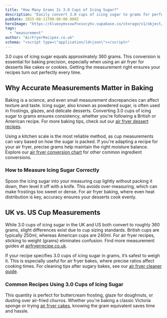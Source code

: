 ```yaml
---
title: "How Many Grams Is 3.0 Cups of Icing Sugar?"
description: "Easily convert 3.0 cups of icing sugar to grams for perfect baking results every time. Get precise measurements now!"
pubDate: 2025-08-11T00:00:00.000Z
heroImage: "https://klueoymssxwfnxsvcyhv.supabase.co/storage/v1/object/public/md/how-many-grams-is-3-cups-of-icing-sugar-995bb1fc.webp"
tags:
  - "measurement"
author: "AirFryerRecipes.co.uk"
schema: "<script type=\"application/ld+json\"></script>"
---
```


<p>3.0 cups of icing sugar equals approximately 360 grams. This conversion is essential for baking precision, especially when using an air fryer for desserts like cakes or cookies. Getting the measurement right ensures your recipes turn out perfectly every time.</p>  

<h2>Why Accurate Measurements Matter in Baking</h2>  
<p>Baking is a science, and even small measurement discrepancies can affect texture and taste. Icing sugar, also known as powdered sugar, is often used in frostings, glazes, and delicate desserts. Converting 3.0 cups of icing sugar to grams ensures consistency, whether you're following a British or American recipe. For more baking tips, check out our <a href=https://www.airfryerrecipe.co.uk/recipes>air fryer dessert recipes</a>.</p>  

<p>Using a kitchen scale is the most reliable method, as cup measurements can vary based on how the sugar is packed. If you're adapting a recipe for your air fryer, precise grams help maintain the right moisture balance. Explore our <a href=https://www.airfryerrecipe.co.uk/air-fryer-conversion-chart>air fryer conversion chart</a> for other common ingredient conversions.</p>  

<h3>How to Measure Icing Sugar Correctly</h3>  
<p>Spoon the icing sugar into your measuring cup lightly without packing it down, then level it off with a knife. This avoids over-measuring, which can make frostings too sweet or dense. For air fryer baking, where even heat distribution is key, accuracy ensures your desserts cook evenly.</p>  

<h2>UK vs. US Cup Measurements</h2>  
<p>While 3.0 cups of icing sugar in the UK and US both convert to roughly 360 grams, slight differences exist due to cup sizing standards. British cups are typically 250ml, whereas American cups are 240ml. For air fryer recipes, sticking to weight (grams) eliminates confusion. Find more measurement guides at <a href=https://www.airfryerrecipe.co.uk>airfryerrecipe.co.uk</a>.</p>  

<p>If your recipe specifies 3.0 cups of icing sugar in grams, it’s safest to weigh it. This is especially useful for air fryer bakes, where precise ratios affect cooking times. For cleaning tips after sugary bakes, see our <a href=https://www.airfryerrecipe.co.uk/air-fryer-cleaner>air fryer cleaner guide</a>.</p>  

<h3>Common Recipes Using 3.0 Cups of Icing Sugar</h3>  
<p>This quantity is perfect for buttercream frosting, glaze for doughnuts, or dusting over air-fried churros. Whether you're baking a classic Victoria sponge or trying <a href=https://www.airfryerrecipe.co.uk/recipe-category/cakes>air fryer cakes</a>, knowing the gram equivalent saves time and hassle.</p>